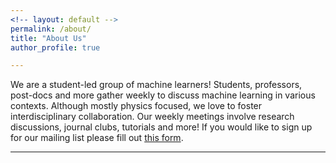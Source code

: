 ```yaml
---
<!-- layout: default -->
permalink: /about/
title: "About Us"
author_profile: true

---
```



We are a student-led group of machine learners! Students, professors, post-docs and more gather weekly to discuss machine learning in various contexts. Although mostly physics focused, we love to foster interdisciplinary collaboration. Our weekly meetings involve research discussions, journal clubs, tutorials and more! If you would like to sign up for our mailing list please fill out [this form](https://docs.google.com/forms/d/e/1FAIpQLSeySIEWeEl_0ew6r_0G6py5qhpB1Rf_ZNq6tkmYXE6CvTwBLg/viewform?usp=sf_link).

---

